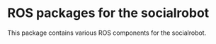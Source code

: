 # ROS packages for the socialrobot

This package contains various ROS components for the socialrobot.